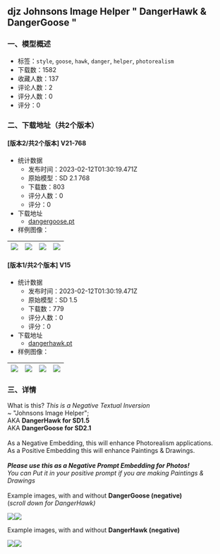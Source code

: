 ## djz Johnsons Image Helper " DangerHawk & DangerGoose "
### 一、模型概述

- 标签：`style`, `goose`, `hawk`, `danger`, `helper`, `photorealism`
- 下载数：1582
- 收藏人数：137
- 评论人数：2
- 评分人数：0
- 评分：0

### 二、下载地址（共2个版本）

#### [版本2/共2个版本] V21-768

- 统计数据
  - 发布时间：2023-02-12T01:30:19.471Z
  - 原始模型：SD 2.1 768
  - 下载数：803
  - 评分人数：0
  - 评分：0
- 下载地址
  - [dangergoose.pt](https://civitai.com/api/download/models/9569)
- 样例图像：

| <img src="https://image.civitai.com/xG1nkqKTMzGDvpLrqFT7WA/843e99d8-e38f-495f-d1f4-a4c461a56400/width=450/92452.jpeg" /> | <img src="https://image.civitai.com/xG1nkqKTMzGDvpLrqFT7WA/17b7abee-341d-4a32-69c4-d9eb27bf6200/width=450/92447.jpeg" /> | <img src="https://image.civitai.com/xG1nkqKTMzGDvpLrqFT7WA/1fe02235-9a51-4618-92a0-3298353a2c00/width=450/92451.jpeg" /> | <img src="https://image.civitai.com/xG1nkqKTMzGDvpLrqFT7WA/600077d1-c37d-473b-1849-423367eeef00/width=450/92453.jpeg" /> |
| ---- | ---- | ---- | ---- |

#### [版本1/共2个版本] V15

- 统计数据
  - 发布时间：2023-02-12T01:30:19.471Z
  - 原始模型：SD 1.5
  - 下载数：779
  - 评分人数：0
  - 评分：0
- 下载地址
  - [dangerhawk.pt](https://civitai.com/api/download/models/9570)
- 样例图像：

| <img src="https://image.civitai.com/xG1nkqKTMzGDvpLrqFT7WA/84bcf8a6-0674-4ca2-10b6-53785fd08900/width=450/92460.jpeg" /> | <img src="https://image.civitai.com/xG1nkqKTMzGDvpLrqFT7WA/92b7cfff-ed51-46b2-dd03-6b334ecc1000/width=450/92459.jpeg" /> | <img src="https://image.civitai.com/xG1nkqKTMzGDvpLrqFT7WA/f0201846-efc5-4152-d1d5-c7e0f0566500/width=450/92458.jpeg" /> | <img src="https://image.civitai.com/xG1nkqKTMzGDvpLrqFT7WA/42826bf2-847d-4617-9432-ba6a5f8f3700/width=450/92457.jpeg" /> |
| ---- | ---- | ---- | ---- |


### 三、详情
<p>What is this? <em>This is a Negative Textual Inversion</em><br />~ "Johnsons Image Helper"; <br />AKA <strong>DangerHawk for SD1.5</strong><br />AKA <strong>DangerGoose for SD2.1</strong><br /><br />As a Negative Embedding, this will enhance Photorealism applications.<br />As a Positive Embedding this will enhance Paintings &amp; Drawings.<br /><br /><strong><em>Please use this as a Negative Prompt Embedding for Photos!</em></strong><br /><em>You can Put it in your positive prompt if you are making Paintings &amp; Drawings<br /></em><br />Example images, with and without <strong>DangerGoose (negative)</strong><br />(<em>scroll down for DangerHawk)</em></p><img src="https://imagecache.civitai.com/xG1nkqKTMzGDvpLrqFT7WA/4048326c-933d-4682-cf3d-594a7d064100/width=525" /><img src="https://imagecache.civitai.com/xG1nkqKTMzGDvpLrqFT7WA/db685709-4f7b-4ec8-bb0b-10c9aee77a00/width=525" /><p></p><p></p><p>Example images, with and without <strong>DangerHawk (negative)</strong></p><img src="https://imagecache.civitai.com/xG1nkqKTMzGDvpLrqFT7WA/84d66f01-7354-423d-018d-c5d7f7010c00/width=525" /><img src="https://imagecache.civitai.com/xG1nkqKTMzGDvpLrqFT7WA/1f447269-c4e0-40a0-183c-70b0c0f98a00/width=525" />